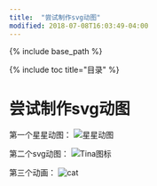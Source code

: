```yaml
---
title:  "尝试制作svg动图"
modified: 2018-07-08T16:03:49-04:00
---
```

{% include base_path %}
 	 	  
{% include toc title="目录" %}
 	 	  
# 尝试制作svg动图

第一个星星动图：
![星星动图](/minimal-mistakes/images/星星-缩放.svg)

第二个svg动图：
![Tina图标](/minimal-mistakes/images/tina图标缩放.svg)

第三个动画：
![cat](/minimal-mistakes/images/卡通猫.svg)
